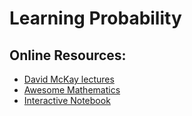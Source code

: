 # Learning Probability

## Online Resources:

* [David McKay lectures](http://www.inference.phy.cam.ac.uk/mackay/itila/)
* [Awesome Mathematics](https://github.com/rossant/awesome-math)
* [Interactive Notebook](http://nbviewer.jupyter.org/url/norvig.com/ipython/Probability.ipynb)
